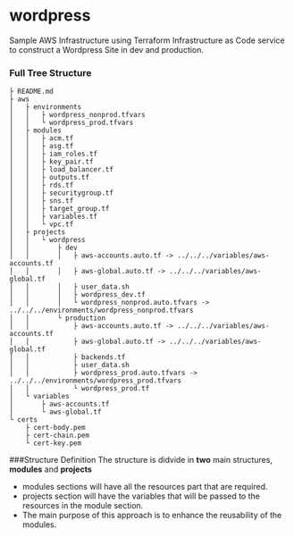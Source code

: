 # wordpress
Sample AWS Infrastructure using Terraform Infrastructure as Code service to construct a Wordpress Site in dev and production.

### Full Tree Structure
~~~
├ README.md
├ aws
│   ├ environments
│   │   ├ wordpress_nonprod.tfvars
│   │   └ wordpress_prod.tfvars
│   ├ modules
│   │   ├ acm.tf
│   │   ├ asg.tf
│   │   ├ iam_roles.tf
│   │   ├ key_pair.tf
│   │   ├ load_balancer.tf
│   │   ├ outputs.tf
│   │   ├ rds.tf
│   │   ├ securitygroup.tf
│   │   ├ sns.tf
│   │   ├ target_group.tf
│   │   ├ variables.tf
│   │   └ vpc.tf
│   ├ projects
│   │   └ wordpress
│   │       ├ dev
│   │       │   ├ aws-accounts.auto.tf -> ../../../variables/aws-accounts.tf
│   │       │   ├ aws-global.auto.tf -> ../../../variables/aws-global.tf
│   │       │   ├ user_data.sh
│   │       │   ├ wordpress_dev.tf
│   │       │   └ wordpress_nonprod.auto.tfvars -> ../../../environments/wordpress_nonprod.tfvars
│   │       └ production
│   │           ├ aws-accounts.auto.tf -> ../../../variables/aws-accounts.tf
│   │           ├ aws-global.auto.tf -> ../../../variables/aws-global.tf
│   │           ├ backends.tf
│   │           ├ user_data.sh
│   │           ├ wordpress_prod.auto.tfvars -> ../../../environments/wordpress_prod.tfvars
│   │           └ wordpress_prod.tf
│   └ variables
│       ├ aws-accounts.tf
│       └ aws-global.tf
└ certs
    ├ cert-body.pem
    ├ cert-chain.pem
    └ cert-key.pem
~~~

###Structure Definition
The structure is didvide in __two__ main structures, __modules__ and __projects__
* modules sections will have all the resources part that are required.
* projects section will have the variables that will be passed to the resources in the module section.
* The main purpose of this approach is to enhance the reusability of the modules.
